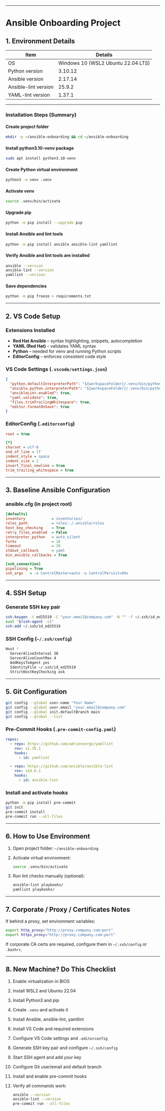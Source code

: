 
---

# Ansible Onboarding Project

## 1. Environment Details

| Item | Details |
|------|----------|
| OS | Windows 10 (WSL2 Ubuntu 22.04 LTS) |
| Python version | 3.10.12 |
| Ansible version | 2.17.14 |
| Ansible-lint version | 25.9.2 |
| YAML-lint version | 1.37.1 |

---

### Installation Steps (Summary)

#### Create project folder
```bash
mkdir -p ~/ansible-onboarding && cd ~/ansible-onboarding
````

#### Install python3.10-venv package

```bash
sudo apt install python3.10-venv
```

#### Create Python virtual environment

```bash
python3 -m venv .venv
```

#### Activate venv

```bash
source .venv/bin/activate
```

#### Upgrade pip

```bash
python -m pip install --upgrade pip
```

#### Install Ansible and lint tools

```bash
python -m pip install ansible ansible-lint yamllint
```

#### Verify Ansible and lint tools are installed

```bash
ansible --version
ansible-lint --version
yamllint --version
```

#### Save dependencies

```bash
python -m pip freeze > requirements.txt
```

---

## 2. VS Code Setup

### Extensions Installed

* **Red Hat Ansible** – syntax highlighting, snippets, autocompletion
* **YAML (Red Hat)** – validates YAML syntax
* **Python** – needed for venv and running Python scripts
* **EditorConfig** – enforces consistent code style

### VS Code Settings (`.vscode/settings.json`)

```json
{
  "python.defaultInterpreterPath": "${workspaceFolder}/.venv/bin/python",
  "ansible.python.interpreterPath": "${workspaceFolder}/.venv/bin/python",
  "ansibleLint.enabled": true,
  "yaml.validate": true,
  "files.trimTrailingWhitespace": true,
  "editor.formatOnSave": true
}
```

### EditorConfig (`.editorconfig`)

```ini
root = true

[*]
charset = utf-8
end_of_line = lf
indent_style = space
indent_size = 2
insert_final_newline = true
trim_trailing_whitespace = true
```

---

## 3. Baseline Ansible Configuration

### ansible.cfg (in project root)

```ini
[defaults]
inventory            = inventories/
roles_path           = roles:./.ansible/roles
host_key_checking    = True
retry_files_enabled  = False
interpreter_python   = auto_silent
forks                = 10
timeout              = 30
stdout_callback      = yaml
bin_ansible_callbacks = True

[ssh_connection]
pipelining = True
ssh_args   = -o ControlMaster=auto -o ControlPersist=60s
```

---

## 4. SSH Setup

### Generate SSH key pair

```bash
ssh-keygen -t ed25519 -C "your.email@company.com" -N "" -f ~/.ssh/id_ed25519
eval "$(ssh-agent -s)"
ssh-add ~/.ssh/id_ed25519
```

### SSH Config (`~/.ssh/config`)

```bash
Host *
  ServerAliveInterval 30
  ServerAliveCountMax 4
  AddKeysToAgent yes
  IdentityFile ~/.ssh/id_ed25519
  StrictHostKeyChecking ask
```

---

## 5. Git Configuration

```bash
git config --global user.name "Your Name"
git config --global user.email "your.email@company.com"
git config --global init.defaultBranch main
git config --global --list
```

### Pre-Commit Hooks (`.pre-commit-config.yaml`)

```yaml
repos:
  - repo: https://github.com/adrienverge/yamllint
    rev: v1.35.1
    hooks:
      - id: yamllint

  - repo: https://github.com/ansible/ansible-lint
    rev: v24.6.1
    hooks:
      - id: ansible-lint
```

### Install and activate hooks

```bash
python -m pip install pre-commit
git init
pre-commit install
pre-commit run --all-files
```

---

## 6. How to Use Environment

1. Open project folder:
   `~/ansible-onboarding`

2. Activate virtual environment:

   ```bash
   source .venv/bin/activate
   ```

3. Run lint checks manually (optional):

   ```bash
   ansible-lint playbooks/
   yamllint playbooks/
   ```

---

## 7. Corporate / Proxy / Certificates Notes

If behind a proxy, set environment variables:

```bash
export http_proxy="http://proxy.company.com:port"
export https_proxy="http://proxy.company.com:port"
```

If corporate CA certs are required, configure them in `~/.ssh/config` or `.bashrc`.

---

## 8. New Machine? Do This Checklist

1. Enable virtualization in BIOS
2. Install WSL2 and Ubuntu 22.04
3. Install Python3 and pip
4. Create `.venv` and activate it
5. Install Ansible, ansible-lint, yamllint
6. Install VS Code and required extensions
7. Configure VS Code settings and `.editorconfig`
8. Generate SSH key pair and configure `~/.ssh/config`
9. Start SSH agent and add your key
10. Configure Git user/email and default branch
11. Install and enable pre-commit hooks
12. Verify all commands work:

    ```bash
    ansible --version
    ansible-lint --version
    pre-commit run --all-files
    ```

```


